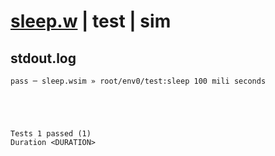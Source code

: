 # [sleep.w](../../../../../../examples/tests/sdk_tests/util/sleep.w) | test | sim

## stdout.log
```log
pass ─ sleep.wsim » root/env0/test:sleep 100 mili seconds
 




Tests 1 passed (1) 
Duration <DURATION>

```

